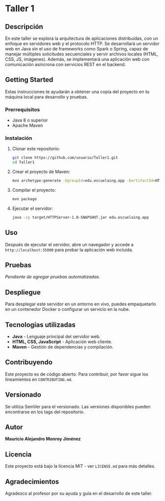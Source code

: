 # Taller 1

## Descripción
En este taller se explora la arquitectura de aplicaciones distribuidas, con un enfoque en servidores web y el protocolo HTTP. Se desarrollará un servidor web en Java sin el uso de frameworks como Spark o Spring, capaz de manejar múltiples solicitudes secuenciales y servir archivos locales (HTML, CSS, JS, imágenes). Además, se implementará una aplicación web con comunicación asíncrona con servicios REST en el backend.

## Getting Started
Estas instrucciones te ayudarán a obtener una copia del proyecto en tu máquina local para desarrollo y pruebas.

### Prerrequisitos
- Java 8 o superior
- Apache Maven

### Instalación
1. Clonar este repositorio:
   ```sh
   git clone https://github.com/usuario/Taller1.git
   cd Taller1
   ```
2. Crear el proyecto de Maven:
   ```sh
   mvn archetype:generate -DgroupId=edu.escuelaing.app -DartifactId=HTTPServer -DarchetypeArtifactId=maven-archetype-quickstart -DinteractiveMode=false
   ```
3. Compilar el proyecto:
   ```sh
   mvn package
   ```
4. Ejecutar el servidor:
   ```sh
   java -cp target/HTTPServer-1.0-SNAPSHOT.jar edu.escuelaing.app
   ```

## Uso
Después de ejecutar el servidor, abre un navegador y accede a `http://localhost:35000` para probar la aplicación web incluida.

## Pruebas
*Pendiente de agregar pruebas automatizadas.*

## Despliegue
Para desplegar este servidor en un entorno en vivo, puedes empaquetarlo en un contenedor Docker o configurar un servicio en la nube.

## Tecnologías utilizadas
- **Java** - Lenguaje principal del servidor web.
- **HTML, CSS, JavaScript** - Aplicación web cliente.
- **Maven** - Gestión de dependencias y compilación.

## Contribuyendo
Este proyecto es de código abierto. Para contribuir, por favor sigue los lineamientos en `CONTRIBUTING.md`.

## Versionado
Se utiliza SemVer para el versionado. Las versiones disponibles pueden encontrarse en los tags del repositorio.

## Autor
**Mauricio Alejandro Monroy Jiménez**

## Licencia
Este proyecto está bajo la licencia MIT - ver `LICENSE.md` para más detalles.

## Agradecimientos
Agradezco al profesor por su ayuda y guía en el desarrollo de este taller.


